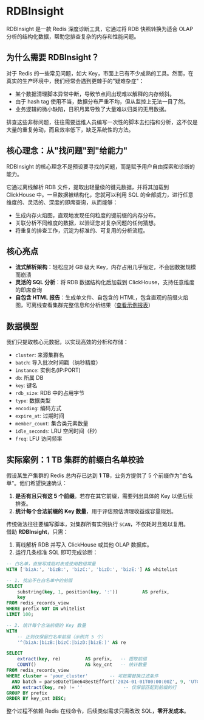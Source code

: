 # RDBInsight

RDBInsight 是一款 Redis 深度诊断工具，它通过将 RDB 快照转换为适合 OLAP 分析的结构化数据，帮助您排查复杂的内存和性能问题。

## 为什么需要 RDBInsight？

对于 Redis 的一些常见问题，如大 Key，市面上已有不少成熟的工具。然而，在真实的生产环境中，我们经常会遇到更棘手的"疑难杂症"：

- 某个数据清理脚本异常中断，导致节点间出现难以解释的内存倾斜。
- 由于 hash tag 使用不当，数据分布严重不均，但从监控上无法一目了然。
- 业务逻辑的微小缺陷，日积月累导致了大量难以归类的无用数据。

排查这些非标问题，往往需要运维人员编写一次性的脚本去扫描和分析，这不仅是大量的重复劳动，而且效率低下，缺乏系统性的方法。

## 核心理念：从"找问题"到"给能力"

RDBInsight 的核心理念不是预设要寻找的问题，而是赋予用户自由探索和诊断的能力。

它通过离线解析 RDB 文件，提取出轻量级的键元数据，并将其加载到 ClickHouse 中。一旦数据被结构化，您就可以利用 SQL 的全部威力，进行任意维度的、灵活的、深度的即席查询，从而能够：

- 生成内存火焰图，直观地发现任何粒度的键前缀的内存分布。
- 关联分析不同维度的数据，以验证您对复杂问题的任何猜想。
- 将重复的排查工作，沉淀为标准的、可复用的分析流程。

## 核心亮点

- **流式解析架构**：轻松应对 GB 级大 Key，内存占用几乎恒定，不会因数据规模而崩溃
- **灵活的 SQL 分析**：将 RDB 数据结构化后加载到 ClickHouse，支持任意维度的即席查询
- **自包含 HTML 报告**：生成单文件、自包含的 HTML，包含直观的前缀火焰图，可离线查看集群完整信息和分析结果（[查看示例报表](https://dcjanus.github.io/rdbinsight/)）

## 数据模型

我们只提取核心元数据，以实现高效的分析和存储：

- `cluster`: 来源集群名
- `batch`: 导入批次时间戳（纳秒精度）
- `instance`: 实例名(IP:PORT)
- `db`: 所属 DB
- `key`: 键名
- `rdb_size`: RDB 中的占用字节
- `type`: 数据类型
- `encoding`: 编码方式
- `expire_at`: 过期时间
- `member_count`: 集合类元素数量
- `idle_seconds`: LRU 空闲时间（秒）
- `freq`: LFU 访问频率

## 实际案例：1 TB 集群的前缀白名单校验

假设某生产集群的 Redis 总内存已达到 **1 TB**，业务方提供了 5 个前缀作为"白名单"。他们希望快速确认：

1. **是否有且只有这 5 个前缀**。若存在其它前缀，需要列出具体的 Key 以便后续排查。
2. **统计每个合法前缀的 Key 数量**，用于评估预估清理收益或容量规划。

传统做法往往要编写脚本，对集群所有实例执行 `SCAN`，不仅耗时且难以复用。  
借助 **RDBInsight**，只需：

1. 离线解析 RDB 并写入 ClickHouse 或其他 OLAP 数据库。
2. 运行几条标准 SQL 即可完成诊断：

```sql
-- 白名单，直接写成临时表或使用数组常量
WITH ['bizA:', 'bizB:', 'bizC:', 'bizD:', 'bizE:'] AS whitelist

-- 1. 找出不在白名单中的前缀
SELECT
    substring(key, 1, position(key, ':'))         AS prefix,
    key
FROM redis_records_view
WHERE prefix NOT IN whitelist
LIMIT 100;

-- 2. 统计每个合法前缀的 Key 数量
WITH
    -- 正则仅保留白名单前缀（示例共 5 个）
    '^(bizA:|bizB:|bizC:|bizD:|bizE:)' AS re

SELECT
    extract(key, re)         AS prefix,   -- 提取前缀
    COUNT()                  AS key_cnt   -- 统计数量
FROM redis_records_view
WHERE cluster = 'your_cluster'        -- 可按需替换过滤条件
  AND batch = parseDateTime64BestEffort('2024-01-01T00:00:00Z', 9, 'UTC')  -- 指定批次
  AND extract(key, re) != ''               -- 仅保留匹配到前缀的行
GROUP BY prefix
ORDER BY key_cnt DESC;
```

整个过程不依赖 Redis 在线命令，后续类似需求只需改改 SQL，**零开发成本**。
